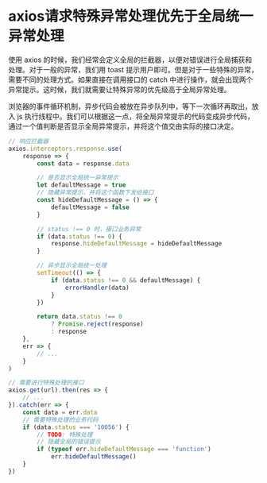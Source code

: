 # axios请求特殊异常处理优先于全局统一异常处理

使用 axios 的时候，我们经常会定义全局的拦截器，以便对错误进行全局捕获和处理。对于一般的异常，我们用 toast 提示用户即可。但是对于一些特殊的异常，需要不同的处理方式。如果直接在调用接口的 catch 中进行操作，就会出现两个异常提示。这时候，我们就需要让特殊异常的优先级高于全局异常处理。

浏览器的事件循环机制，异步代码会被放在异步队列中，等下一次循环再取出，放入 js 执行线程中。我们可以根据这一点，将全局异常提示的代码变成异步代码，通过一个值判断是否显示全局异常提示，并将这个值交由实际的接口决定。

```js
// 响应拦截器
axios.interceptors.response.use(
    response => {
        const data = response.data

        // 是否显示全局统一异常提示
        let defaultMessage = true
        // 隐藏异常提示，并将这个函数下发给接口
        const hideDefaultMessage = () => {
            defaultMessage = false
        }

        // status !== 0 时，接口业务异常
        if (data.status !== 0) {
            response.hideDefaultMessage = hideDefaultMessage
        }

        // 异步显示全局统一处理
        setTimeout(() => {
            if (data.status !== 0 && defaultMessage) {
                errorHandler(data)
            }
        })

        return data.status !== 0
            ? Promise.reject(response)
            : response
    },
    err => {
        // ...
    }
)

// 需要进行特殊处理的接口
axios.get(url).then(res => {
    // ...
}).catch(err => {
    const data = err.data
    // 需要特殊处理的业务代码
    if (data.status === '10056') {
        // TODO: 特殊处理
        // 隐藏全局的错误提示
        if (typeof err.hideDefaultMessage === 'function') 
            err.hideDefaultMessage()
    }
})
```
